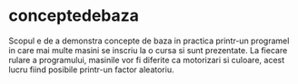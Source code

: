 # conceptedebaza

Scopul e de a demonstra concepte de baza in practica printr-un programel in care mai multe masini se inscriu la o cursa si sunt prezentate.
La fiecare rulare a programului, masinile vor fi diferite ca motorizari si culoare, acest lucru fiind posibile printr-un factor aleatoriu.
